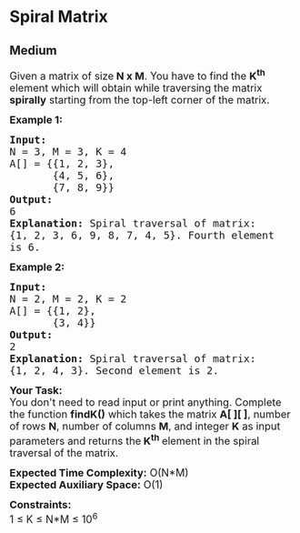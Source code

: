 # Spiral Matrix
## Medium
<div class="problems_problem_content__Xm_eO"><p><span style="font-size:18px">Given a matrix of size<strong> N x M</strong>. You have&nbsp;to find the <strong>K<sup>th</sup></strong> element which will&nbsp;obtain&nbsp;while traversing the matrix <strong>spirally</strong> starting from the top-left corner of the matrix.</span></p>

<p><span style="font-size:18px"><strong>Example 1:</strong></span></p>

<pre><span style="font-size:18px"><strong>Input: 
</strong>N = 3, M = 3, K = 4
A[] = {</span><span style="font-size:18px">{1, 2, 3}, 
       {4, 5, 6},&nbsp;
       {7, 8, 9</span><span style="font-size:18px">}}</span>
<span style="font-size:18px"><strong>Output:</strong> 
6</span>
<span style="font-size:18px"><strong>Explanation: </strong>Spiral traversal of matrix: 
{1, 2, 3, 6, 9, 8, 7, 4, 5}. Fourth element
is 6.</span>
</pre>

<p><span style="font-size:18px"><strong>Example 2:</strong></span></p>

<pre><span style="font-size:18px"><strong>Input: 
</strong>N = 2, M = 2, K = 2 
A[] = {</span><span style="font-size:18px">{1, 2},
       {3, 4}</span><span style="font-size:18px">}</span> 
<span style="font-size:18px"><strong>Output:</strong> 
2
<strong>Explanation: </strong>Spiral traversal of matrix: 
{1, 2, 4, 3}. Second element is 2.</span></pre>

<p><span style="font-size:18px"><strong>Your Task: </strong>&nbsp;<br>
You don't need to read input or print anything. Complete the function <strong>findK()</strong> which takes the matrix <strong>A[ ][ ]</strong>, number of rows <strong>N</strong>, number of columns <strong>M</strong>, and integer <strong>K</strong> as input parameters and returns the<strong> K<sup>th</sup> </strong>element in the spiral traversal of the matrix.</span></p>

<p><span style="font-size:18px"><strong>Expected Time Complexity:</strong> O(N*M)<br>
<strong>Expected Auxiliary Space:</strong> O(1)</span></p>

<p><span style="font-size:18px"><strong>Constraints:</strong><br>
1 ≤ K&nbsp;≤ N*M ≤ 10<sup>6</sup></span></p>
</div>